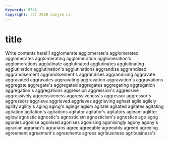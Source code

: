 ```yaml
---
Keywords: 9735
Copyright: (C) 2020 Junjie Li
---
```


# title

Write contents here!!!
agglomerate 
agglomerate's 
agglomerated
agglomerates 
agglomerating 
agglomeration 
agglomeration's 
agglomerations 
agglutinate 
agglutinated 
agglutinates 
agglutinating 
agglutination
agglutination's 
agglutinations 
aggrandise 
aggrandised 
aggrandisement 
aggrandisement's 
aggrandises 
aggrandising 
aggravate 
aggravated
aggravates 
aggravating 
aggravation 
aggravation's 
aggravations 
aggregate 
aggregate's 
aggregated 
aggregates 
aggregating
aggregation 
aggregation's 
aggregations 
aggression 
aggression's 
aggressive 
aggressively 
aggressiveness 
aggressiveness's 
aggressor
aggressor's 
aggressors 
aggrieve 
aggrieved 
aggrieves 
aggrieving 
aghast 
agile 
agilely 
agility
agility's 
aging 
aging's 
agings 
agism 
agitate 
agitated 
agitates 
agitating 
agitation
agitation's 
agitations 
agitator 
agitator's 
agitators 
agleam 
aglitter 
aglow 
agnostic 
agnostic's
agnosticism 
agnosticism's 
agnostics 
ago 
agog 
agonies 
agonise 
agonised 
agonises 
agonising
agonisingly 
agony 
agony's 
agrarian 
agrarian's 
agrarians 
agree 
agreeable 
agreeably 
agreed
agreeing 
agreement 
agreement's 
agreements 
agrees 
agribusiness 
agribusiness's 
